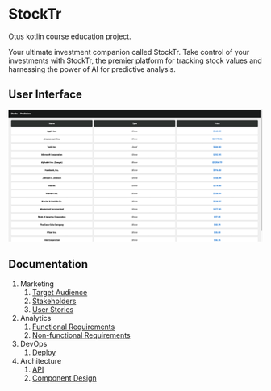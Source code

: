 # StockTr

Otus kotlin course education project.

Your ultimate investment companion called StockTr. Take control of your investments with StockTr, the premier platform for tracking stock values and harnessing the power of AI for predictive analysis.

## User Interface

![Layout](docs/design/layout.png)

## Documentation

1. Marketing
    1. [Target Audience](./docs/marketing/target-audience.md)
    2. [Stakeholders](./docs/marketing/stakeholders.md)
    3. [User Stories](./docs/marketing/user-stories.md)
2. Analytics
    1. [Functional Requirements](./docs/analisys/functional-requirements.md)
    2. [Non-functional Requirements](./docs/analisys/non-functional-requirements.md)
3. DevOps
    1. [Deploy](./marketplace-be/docker)
4. Architecture
    1. [API](./docs/architecture/api.md)
    2. [Component Design](./docs/architecture/architecture.md)